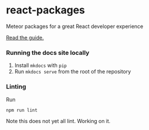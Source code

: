 # react-packages

Meteor packages for a great React developer experience

[Read the guide.](http://react-in-meteor.readthedocs.org/en/latest/)

### Running the docs site locally

1. Install `mkdocs` with `pip`
2. Run `mkdocs serve` from the root of the repository

### Linting

Run

```
npm run lint
```

Note this does not yet all lint. Working on it.